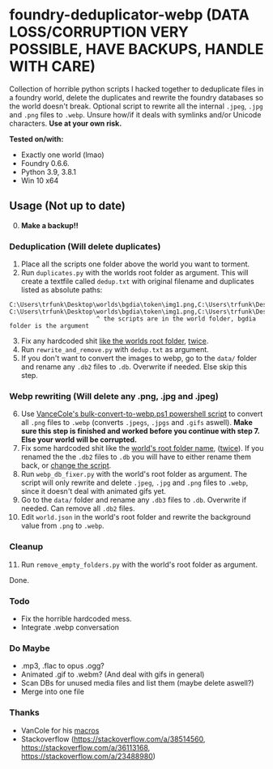 # foundry-deduplicator-webp (DATA LOSS/CORRUPTION VERY POSSIBLE, HAVE BACKUPS, HANDLE WITH CARE)

Collection of horrible python scripts I hacked together to deduplicate files in a foundry world, delete the duplicates and rewrite the foundry databases so the world doesn't break. Optional script to rewrite all the internal `.jpeg`, `.jpg` and `.png` files to `.webp`. Unsure how/if it deals with symlinks and/or Unicode characters. **Use at your own risk.**

**Tested on/with:** 
- Exactly one world (lmao)
- Foundry 0.6.6. 
- Python 3.9, 3.8.1
- Win 10 x64 

## Usage (Not up to date)
0. **Make a backup!!**

### Deduplication (Will delete duplicates)
1. Place all the scripts one folder above the world you want to torment.
2. Run `duplicates.py` with the worlds root folder as argument. This will create a textfile called `dedup.txt` with original filename and duplicates listed as absolute paths:
```
C:\Users\trfunk\Desktop\worlds\bgdia\token\img1.png,C:\Users\trfunk\Desktop\worlds\bgdia\avatar\img3.png
C:\Users\trfunk\Desktop\worlds\bgdia\token\img1.png,C:\Users\trfunk\Desktop\worlds\bgdia\token\img124.png
                        ^ the scripts are in the world folder, bgdia folder is the argument
```
3. Fix any hardcoded shit [like the worlds root folder](../main/rewrite_and_remove.py#L19-L21), [twice](../main/rewrite_and_remove.py#L72).
4. Run `rewrite_and_remove.py` with `dedup.txt` as argument.
5. If you don't want to convert the images to webp, go to the `data/` folder and rename any `.db2` files to `.db`. Overwrite if needed. Else skip this step.

### Webp rewriting (Will delete any .png, .jpg and .jpeg)
6. Use [VanceCole's bulk-convert-to-webp.ps1 powershell script](https://github.com/VanceCole/macros/blob/main/imagemagick/bulk-convert-to-webp.ps1) to convert all `.png` files to `.webp` (converts `.jpegs`, `.jpgs` and `.gifs` aswell). **Make sure this step is finished and worked before you continue with step 7. Else your world will be corrupted.**
7. Fix some hardcoded shit like the [world's root folder name](../main/webp_db_fixer.py#L15-16), ([twice](../main/webp_db_fixer.py#L15-16)). If you renamed the the `.db2` files to `.db` you will have to either rename them back, or [change the script](../main/webp_db_fixer.py#L15-16).
8. Run `webp_db_fixer.py` with the world's root folder as argument. The script will only rewrite and delete `.jpeg`, `.jpg` and `.png` files to `.webp`, since it doesn't deal with animated gifs yet.  
9. Go to the `data/` folder and rename any `.db3` files to `.db`. Overwrite if needed. Can remove all `.db2` files.
10. Edit `world.json` in the world's root folder and rewrite the background value from `.png` to `.webp`.

### Cleanup
11. Run `remove_empty_folders.py` with the world's root folder as argument. 

Done.

### Todo
- Fix the horrible hardcoded mess.
- Integrate .webp conversation

### Do Maybe
- .mp3, .flac to opus .ogg?
- Animated .gif to .webm? (And deal with gifs in general)
- Scan DBs for unused media files and list them (maybe delete aswell?)
- Merge into one file

### Thanks
- VanCole for his [macros](https://github.com/VanceCole/macros)
- Stackoverflow (https://stackoverflow.com/a/38514560, https://stackoverflow.com/a/36113168, https://stackoverflow.com/a/23488980)



